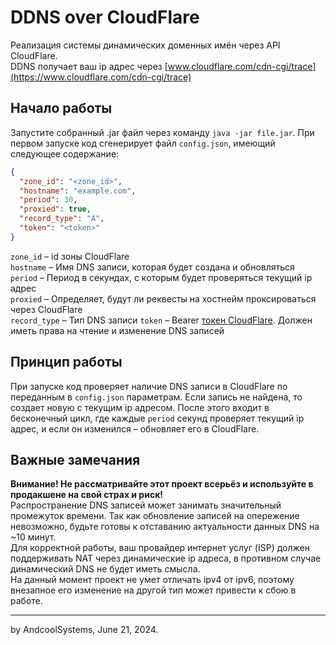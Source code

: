 # DDNS over CloudFlare
Реализация системы динамических доменных имён через API CloudFlare.  
DDNS получает ваш ip адрес через [www.cloudflare.com/cdn-cgi/trace](https://www.cloudflare.com/cdn-cgi/trace)

## Начало работы
Запустите собранный .jar файл через команду `java -jar file.jar`. При первом запуске код сгенерирует 
файл `config.json`, имеющий следующее содержание:
```json
{
  "zone_id": "<zone_id>",
  "hostname": "example.com",
  "period": 30,
  "proxied": true,
  "record_type": "A",
  "token": "<token>"
}
``` 
`zone_id` – id зоны CloudFlare  
`hostname` – Имя DNS записи, которая будет создана и обновляться  
`period` – Период в секундах, с которым будет проверяться текущий ip адрес  
`proxied` – Определяет, будут ли реквесты на хостнейм проксироваться через CloudFlare  
`record_type` – Тип DNS записи
`token` – Bearer [токен CloudFlare](https://dash.cloudflare.com/profile/api-tokens). Должен иметь права на чтение и изменение DNS записей  

## Принцип работы
При запуске код проверяет наличие DNS записи в CloudFlare по переданным в `config.json` параметрам.
Если запись не найдена, то создает новую с текущим ip адресом. После этого входит в бесконечный цикл, где каждые `period` секунд
проверяет текущий ip адрес, и если он изменился – обновляет его в CloudFlare.

## Важные замечания
**Внимание! Не рассматривайте этот проект всерьёз и используйте в продакшене на свой страх и риск!**  
Распространение DNS записей может занимать значительный промежуток времени. Так как обновление записей на опережение невозможно,
будьте готовы к отставанию актуальности данных DNS на ~10 минут.  
Для корректной работы, ваш провайдер интернет услуг (ISP) должен поддерживать NAT через динамические ip адреса, в противном случае
динамический DNS не будет иметь смысла.  
На данный момент проект не умет отличать ipv4 от ipv6, поэтому внезапное его изменение на другой тип может привести к сбою в работе.

---
by AndcoolSystems, June 21, 2024.